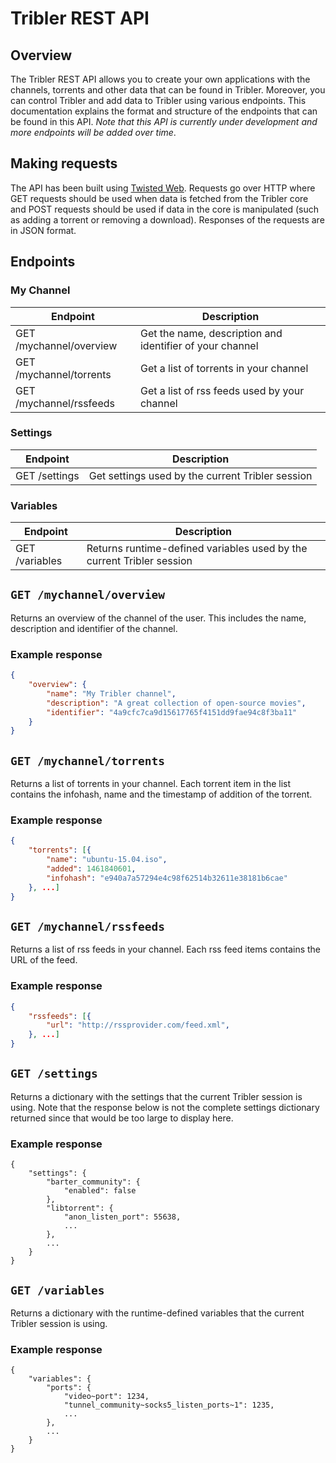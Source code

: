 # Tribler REST API

## Overview
The Tribler REST API allows you to create your own applications with the channels, torrents and other data that can be found in Tribler. Moreover, you can control Tribler and add data to Tribler using various endpoints. This documentation explains the format and structure of the endpoints that can be found in this API. *Note that this API is currently under development and more endpoints will be added over time*.

## Making requests
The API has been built using [Twisted Web](http://twistedmatrix.com/trac/wiki/TwistedWeb). Requests go over HTTP where GET requests should be used when data is fetched from the Tribler core and POST requests should be used if data in the core is manipulated (such as adding a torrent or removing a download). Responses of the requests are in JSON format.

## Endpoints

### My Channel

| Endpoint | Description |
| ---- | --------------- |
| GET /mychannel/overview | Get the name, description and identifier of your channel |
| GET /mychannel/torrents | Get a list of torrents in your channel |
| GET /mychannel/rssfeeds | Get a list of rss feeds used by your channel |

### Settings

| Endpoint | Description |
| ---- | --------------- |
| GET /settings | Get settings used by the current Tribler session |

### Variables

| Endpoint | Description |
| ---- | --------------- |
| GET /variables | Returns runtime-defined variables used by the current Tribler session |

## `GET /mychannel/overview`

Returns an overview of the channel of the user. This includes the name, description and identifier of the channel.

### Example response

```json
{
    "overview": {
        "name": "My Tribler channel",
        "description": "A great collection of open-source movies",
        "identifier": "4a9cfc7ca9d15617765f4151dd9fae94c8f3ba11"
    }
}
```

## `GET /mychannel/torrents`

Returns a list of torrents in your channel. Each torrent item in the list contains the infohash, name and the timestamp of addition of the torrent.

### Example response

```json
{
    "torrents": [{
        "name": "ubuntu-15.04.iso",
        "added": 1461840601,
        "infohash": "e940a7a57294e4c98f62514b32611e38181b6cae"
    }, ...]
}
```

## `GET /mychannel/rssfeeds`

Returns a list of rss feeds in your channel. Each rss feed items contains the URL of the feed.

### Example response

```json
{
    "rssfeeds": [{
        "url": "http://rssprovider.com/feed.xml",
    }, ...]
}
```

## `GET /settings`

Returns a dictionary with the settings that the current Tribler session is using. Note that the response below is not the complete settings dictionary returned since that would be too large to display here.

### Example response

```
{
    "settings": {
        "barter_community": {
            "enabled": false
        },
        "libtorrent": {
            "anon_listen_port": 55638,
            ...
        },
        ...
    }
}
```

## `GET /variables`

Returns a dictionary with the runtime-defined variables that the current Tribler session is using.

### Example response

```
{
    "variables": {
        "ports": {
            "video~port": 1234,
            "tunnel_community~socks5_listen_ports~1": 1235,
            ...
        },
        ...
    }
}
```
